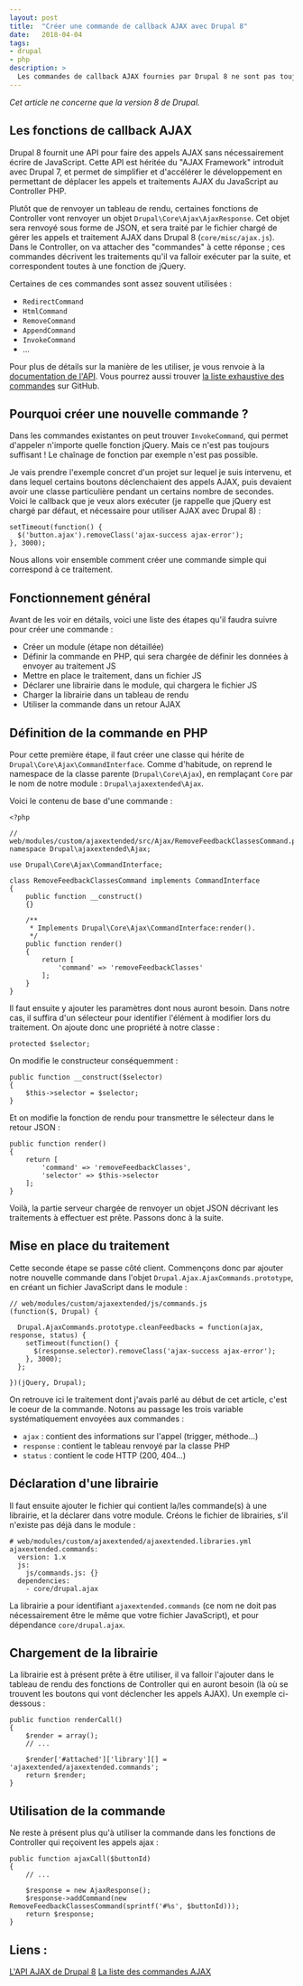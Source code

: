 ```yaml
---
layout: post
title:  "Créer une commande de callback AJAX avec Drupal 8"
date:   2018-04-04
tags:
- drupal
- php
description: >
  Les commandes de callback AJAX fournies par Drupal 8 ne sont pas toujours suffisantes. Voici comment en créer une entièrement, qui répondra à un besoin précis.
---
```


*Cet article ne concerne que la version 8 de Drupal.*

## Les fonctions de callback AJAX

Drupal 8 fournit une API pour faire des appels AJAX sans nécessairement écrire de JavaScript. Cette API est héritée du "AJAX Framework" introduit avec Drupal 7, et permet de simplifier et d'accélérer le développement en permettant de déplacer les appels et traitements AJAX du JavaScript au Controller PHP.

Plutôt que de renvoyer un tableau de rendu, certaines fonctions de Controller vont renvoyer un objet `Drupal\Core\Ajax\AjaxResponse`. Cet objet sera renvoyé sous forme de JSON, et sera traité par le fichier chargé de gérer les appels et traitement AJAX dans Drupal 8 (`core/misc/ajax.js`). Dans le Controller, on va attacher des "commandes" à cette réponse ; ces commandes décrivent les traitements qu'il va falloir exécuter par la suite, et correspondent toutes à une fonction de jQuery.

Certaines de ces commandes sont assez souvent utilisées :
- `RedirectCommand`
- `HtmlCommand`
- `RemoveCommand`
- `AppendCommand`
- `InvokeCommand`
- ...

Pour plus de détails sur la manière de les utiliser, je vous renvoie à la [documentation de l'API](https://api.drupal.org/api/drupal/core%21core.api.php/group/ajax). Vous pourrez aussi trouver [la liste exhaustive des commandes](https://github.com/drupal/drupal/tree/8.5.x/core/lib/Drupal/Core/Ajax) sur GitHub.

## Pourquoi créer une nouvelle commande ?

Dans les commandes existantes on peut trouver `InvokeCommand`, qui permet d'appeler n'importe quelle fonction jQuery. Mais ce n'est pas toujours suffisant ! Le chaînage de fonction par exemple n'est pas possible.

Je vais prendre l'exemple concret d'un projet sur lequel je suis intervenu, et dans lequel certains boutons déclenchaient des appels AJAX, puis devaient avoir une classe particulière pendant un certains nombre de secondes. Voici le callback que je veux alors exécuter (je rappelle que jQuery est chargé par défaut, et nécessaire pour utiliser AJAX avec Drupal 8) :

    setTimeout(function() {
      $('button.ajax').removeClass('ajax-success ajax-error');
    }, 3000);

Nous allons voir ensemble comment créer une commande simple qui correspond à ce traitement.

## Fonctionnement général

Avant de les voir en détails, voici une liste des étapes qu'il faudra suivre pour créer une commande :

- Créer un module (étape non détaillée)
- Définir la commande en PHP, qui sera chargée de définir les données à envoyer au traitement JS
- Mettre en place le traitement, dans un fichier JS
- Déclarer une librairie dans le module, qui chargera le fichier JS
- Charger la librairie dans un tableau de rendu
- Utiliser la commande dans un retour AJAX

## Définition de la commande en PHP

Pour cette première étape, il faut créer une classe qui hérite de `Drupal\Core\Ajax\CommandInterface`. Comme d'habitude, on reprend le namespace de la classe parente (`Drupal\Core\Ajax`), en remplaçant `Core` par le nom de notre module : `Drupal\ajaxextended\Ajax`.

Voici le contenu de base d'une commande :

    <?php

    // web/modules/custom/ajaxextended/src/Ajax/RemoveFeedbackClassesCommand.php
    namespace Drupal\ajaxextended\Ajax;

    use Drupal\Core\Ajax\CommandInterface;

    class RemoveFeedbackClassesCommand implements CommandInterface
    {
        public function __construct()
        {}

        /**
         * Implements Drupal\Core\Ajax\CommandInterface:render().
         */
        public function render()
        {
            return [
                'command' => 'removeFeedbackClasses'
            ];
        }
    }

Il faut ensuite y ajouter les paramètres dont nous auront besoin. Dans notre cas, il suffira d'un sélecteur pour identifier l'élément à modifier lors du traitement. On ajoute donc une propriété à notre classe :

    protected $selector;

On modifie le constructeur conséquemment :

    public function __construct($selector)
    {
        $this->selector = $selector;
    }

Et on modifie la fonction de rendu pour transmettre le sélecteur dans le retour JSON :

    public function render()
    {
        return [
            'command' => 'removeFeedbackClasses',
            'selector' => $this->selector
        ];
    }

Voilà, la partie serveur chargée de renvoyer un objet JSON décrivant les traitements à effectuer est prête. Passons donc à la suite.

## Mise en place du traitement

Cette seconde étape se passe côté client. Commençons donc par ajouter notre nouvelle commande dans l'objet `Drupal.Ajax.AjaxCommands.prototype`, en créant un fichier JavaScript dans le module :

    // web/modules/custom/ajaxextended/js/commands.js
    (function($, Drupal) {

      Drupal.AjaxCommands.prototype.cleanFeedbacks = function(ajax, response, status) {
        setTimeout(function() {
          $(response.selector).removeClass('ajax-success ajax-error');
        }, 3000);
      };

    })(jQuery, Drupal);

On retrouve ici le traitement dont j'avais parlé au début de cet article, c'est le coeur de la commande. Notons au passage les trois variable systématiquement envoyées aux commandes :

- `ajax` : contient des informations sur l'appel (trigger, méthode...)
- `response` : contient le tableau renvoyé par la classe PHP
- `status` : contient le code HTTP (200, 404...)

## Déclaration d'une librairie

Il faut ensuite ajouter le fichier qui contient la/les commande(s) à une librairie, et la déclarer dans votre module. Créons le fichier de librairies, s'il n'existe pas déjà dans le module :

    # web/modules/custom/ajaxextended/ajaxextended.libraries.yml
    ajaxextended.commands:
      version: 1.x
      js:
        js/commands.js: {}
      dependencies:
        - core/drupal.ajax

La librairie a pour identifiant `ajaxextended.commands` (ce nom ne doit pas nécessairement être le même que votre fichier JavaScript), et pour dépendance `core/drupal.ajax`.

## Chargement de la librairie

La librairie est à présent prête à être utiliser, il va falloir l'ajouter dans le tableau de rendu des fonctions de Controller qui en auront besoin (là où se trouvent les boutons qui vont déclencher les appels AJAX). Un exemple ci-dessous :

    public function renderCall()
    {
        $render = array();
        // ...

        $render['#attached']['library'][] = 'ajaxextended/ajaxextended.commands';
        return $render;
    }

## Utilisation de la commande

Ne reste à présent plus qu'à utiliser la commande dans les fonctions de Controller qui reçoivent les appels ajax :

    public function ajaxCall($buttonId)
    {
        // ...

        $response = new AjaxResponse();
        $response->addCommand(new RemoveFeedbackClassesCommand(sprintf('#%s', $buttonId)));
        return $response;
    }

## Liens :

[L'API AJAX de Drupal 8](https://api.drupal.org/api/drupal/core%21core.api.php/group/ajax)
[La liste des commandes AJAX](https://github.com/drupal/drupal/tree/8.5.x/core/lib/Drupal/Core/Ajax)
